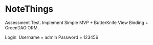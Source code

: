# NoteThings
Assessment Test. Implement Simple MVP + ButterKnife View Binding + GreenDAO ORM.

Login:
Username = admin
Password = 123456
